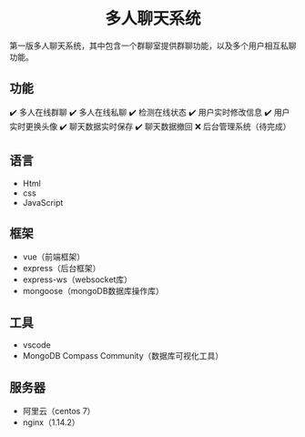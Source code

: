 <h1 align="center">多人聊天系统</h1>

第一版多人聊天系统，其中包含一个群聊室提供群聊功能，以及多个用户相互私聊功能。

## 功能

:heavy_check_mark: 多人在线群聊
:heavy_check_mark: 多人在线私聊
:heavy_check_mark: 检测在线状态
:heavy_check_mark: 用户实时修改信息
:heavy_check_mark: 用户实时更换头像
:heavy_check_mark: 聊天数据实时保存
:heavy_check_mark: 聊天数据撤回
:x: 后台管理系统（待完成）

## 语言

+ Html
+ css
+ JavaScript

## 框架

+ vue（前端框架）
+ express（后台框架）
+ express-ws（websocket库）
+ mongoose（mongoDB数据库操作库）

## 工具

+ vscode
+ MongoDB Compass Community（数据库可视化工具）

## 服务器

+ 阿里云（centos 7）
+ nginx（1.14.2）
